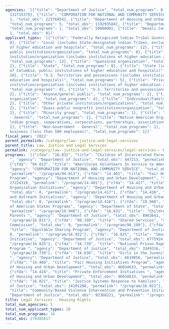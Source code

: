 ```yaml
---
agencies: '[{"title": "Department of Justice", "total_num_programs": 8, "total_obs":
  132715379}, {"title": "CORPORATION FOR NATIONAL AND COMMUNITY SERVICE", "total_num_programs":
  1, "total_obs": 22376854}, {"title": "Department of Housing and Urban Development",
  "total_num_programs": 5, "total_obs": 119293584}, {"title": "Department of State",
  "total_num_programs": 1, "total_obs": 5000000}, {"title": "Denali Commission", "total_num_programs":
  1, "total_obs": 0}]'
applicant_types: '[{"title": "Federally Recognized lndian Tribal Governments", "total_num_programs":
  8}, {"title": "Local (includes State-designated lndian Tribes, excludes institutions
  of higher education and hospitals", "total_num_programs": 12}, {"title": "Other
  public institution/organization", "total_num_programs": 6}, {"title": "Public nonprofit
  institution/organization (includes institutions of higher education and hospitals)",
  "total_num_programs": 13}, {"title": "Sponsored organization", "total_num_programs":
  2}, {"title": "State", "total_num_programs": 8}, {"title": "State (includes District
  of Columbia, public institutions of higher education and hospitals)", "total_num_programs":
  10}, {"title": "U.S. Territories and possessions (includes institutions of higher
  education and hospitals)", "total_num_programs": 5}, {"title": "Private nonprofit
  institution/organization (includes institutions of higher education and hospitals)",
  "total_num_programs": 8}, {"title": "U.S. Territories and possessions", "total_num_programs":
  2}, {"title": "Anyone/general public", "total_num_programs": 2}, {"title": "Profit
  organization", "total_num_programs": 4}, {"title": "Individual/Family", "total_num_programs":
  2}, {"title": "Other private institutions/organizations", "total_num_programs":
  2}, {"title": "Quasi-public nonprofit institution/organization", "total_num_programs":
  2}, {"title": "Minority group", "total_num_programs": 1}, {"title": "Government
  - General", "total_num_programs": 1}, {"title": "Native American Organizations (includes
  lndian groups, cooperatives, corporations, partnerships, associations)", "total_num_programs":
  1}, {"title": "Non-Government - General", "total_num_programs": 1}, {"title": "Small
  business (less than 500 employees)", "total_num_programs": 1}]'
fiscal_year: '2022'
parent_permalink: /category/law--justice-and-legal-services
parent_title: Law, Justice and Legal Services
permalink: /category/law--justice-and-legal-services/legal-services---housing-rights
programs: '[{"cfda": "16.832", "title": "Children of Incarcerated Parents Web Portal
  ", "agency": "Department of Justice", "total_obs": 447213, "permalink": "/program/16.832"},
  {"cfda": "94.013", "title": "AmeriCorps Volunteers In Service to America 94.013",
  "agency": "CORPORATION FOR NATIONAL AND COMMUNITY SERVICE", "total_obs": 22376854,
  "permalink": "/program/94.013"}, {"cfda": "14.401", "title": "Fair Housing Assistance
  Program", "agency": "Department of Housing and Urban Development", "total_obs":
  27224318, "permalink": "/program/14.401"}, {"cfda": "14.417", "title": "Fair Housing
  Organization Initiatives", "agency": "Department of Housing and Urban Development",
  "total_obs": 0, "permalink": "/program/14.417"}, {"cfda": "14.416", "title": "Education
  and Outreach Initiatives", "agency": "Department of Housing and Urban Development",
  "total_obs": 0, "permalink": "/program/14.416"}, {"cfda": "19.948", "title": "Organization
  of American States Programs", "agency": "Department of State", "total_obs": 5000000,
  "permalink": "/program/19.948"}, {"cfda": "16.831", "title": "Children of Incarcerated
  Parents ", "agency": "Department of Justice", "total_obs": 8963641, "permalink":
  "/program/16.831"}, {"cfda": "90.199", "title": "Shared Services", "agency": "Denali
  Commission", "total_obs": 0, "permalink": "/program/90.199"}, {"cfda": "16.922",
  "title": "Equitable Sharing Program", "agency": "Department of Justice", "total_obs":
  0, "permalink": "/program/16.922"}, {"cfda": "16.825", "title": "Smart Prosecution
  Initiative", "agency": "Department of Justice", "total_obs": 6775924, "permalink":
  "/program/16.825"}, {"cfda": "16.739", "title": "National Prison Rape Statistics
  Program ", "agency": "Department of Justice", "total_obs": 3349316, "permalink":
  "/program/16.739"}, {"cfda": "16.830", "title": "Girls in the Juvenile Justice System
  ", "agency": "Department of Justice", "total_obs": 6619856, "permalink": "/program/16.830"},
  {"cfda": "14.408", "title": "Fair Housing Initiatives Program", "agency": "Department
  of Housing and Urban Development", "total_obs": 46034633, "permalink": "/program/14.408"},
  {"cfda": "14.418", "title": "Private Enforcement Initiatives ", "agency": "Department
  of Housing and Urban Development", "total_obs": 46034633, "permalink": "/program/14.418"},
  {"cfda": "16.021", "title": "Justice Systems Response to Families", "agency": "Department
  of Justice", "total_obs": 14191208, "permalink": "/program/16.021"}, {"cfda": "16.045",
  "title": "Community-Based Violence Intervention and Prevention Initiative", "agency":
  "Department of Justice", "total_obs": 92368221, "permalink": "/program/16.045"}]'
title: Legal Services - Housing Rights
total_num_agencies: 5
total_num_applicant_types: 20
total_num_programs: 16
total_obs: 279385817
---
```

